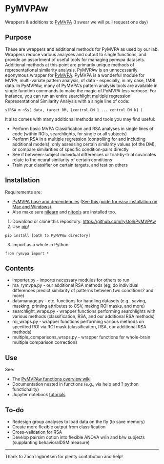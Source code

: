 PyMVPAw
=========

Wrappers &amp; additions to [PyMVPA](http://www.pymvpa.org/) (I swear we will pull request one day)

## Purpose
These are wrappers and additional methods for PyMVPA as used by our lab. Wrappers reduce various analyses and output to single functions, and provide an assortment of useful tools for managing pymvpa datasets. Additional methods at this point are primarily unique methods of representational similarity analysis.  PyMVPAw</a> is an unnecessarily eponymous wrapper for <a href="http://www.pymvpa.org/">PyMVPA</a>. PyMVPA is a wonderful module for MVPA, multi-variate pattern analysis, of data - especially, in my case, fMRI data. In PyMVPAw, many of PyMVPA's pattern analysis tools are available in single function commands to make the magic of PyMVPA less verbose. For instance, you can run an entire searchlight multiple regression Representational Similarity Analysis with a single line of code:

```
slRSA_m_nSs( data, target_DM, [control_DM_1 ... control_DM_k] )
```

It also comes with many additional methods and tools you may find useful:
* Perform basic MVPA Classification and RSA analyses in single lines of code (within ROIs, searchlights, for single or all subjects)
* Perform RSA in a multiple regression (controlling for and including additional models), only assessing certain similarity values (of the DM), or compare similarities of specific condition-pairs directly
* See if between-subject individual differences or trial-by-trial covariates relate to the neural similarity of certain conditions
* Train your classifier on certain targets, and test on others

## Installation

Requirements are:
* [PyMVPA base and dependencies](http://www.pymvpa.org/download.html) ([See this guide for easy installation on Mac and Windows](https://rystoli.github.io/blog/9_27_17.html)).
* Also make sure [nilearn](http://nilearn.github.io/) and [nltools](http://neurolearn.readthedocs.io/en/latest/) are installed too.

1. Download or clone this repository: https://github.com/rystoli/PyMVPAw
2. Use [pip](https://packaging.python.org/tutorials/installing-packages/)!
```
pip install [path to PyMVPAw directory]
```
3. Import as a whole in Python
```
from rymvpa import *
```

## Contents

* importer.py - imports necessary modules for others to run
* rsa_rymvpa.py - our additional RSA methods (eg, do individual differences predict similarity of patterns between two conditions? and more)
* datamanage.py - etc. functions for handling datasets (e.g., saving, masking, printing attributes to CSV, making ROI masks, and more)
* searchlight_wraps.py - wrapper functions performing searchlights with various methods (classification, RSA, and our additional RSA methods)
* roi_wraps.py - wrapper functions performing various methods on specified ROI via ROI mask (classificaiton, RSA, our additional RSA methods)
* multiple_comparisons_wraps.py - wrapper functions for whole-brain multiple comparison corrections

## Use
See:
* The [PyMVPAw functions overview wiki](https://github.com/rystoli/PyMVPAw/wiki)
* Documentation nested in functions (e.g., via help and ? python functionality)
* Jupyter notebook [tutorials](https://github.com/rystoli/PyMVPAw/tree/master/tutorials)

## To-do
* Redesign group analyses to load data on the fly (to save memory)
* Create more flexible output from classification
* Cross-validation for RSA
* Develop pairsim option into flexible ANOVA w/in and b/w subjects (supplanting behavioralDSM measure)

--------
Thank to Zach Ingbretsen for plenty contribution and help!

